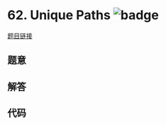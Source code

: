 # 62. Unique Paths ![badge](https://img.shields.io/badge/-medium-yellow?style=flat-square)

[题目链接](https://leetcode.com/problems/unique-paths)

## 题意

## 解答

## 代码


